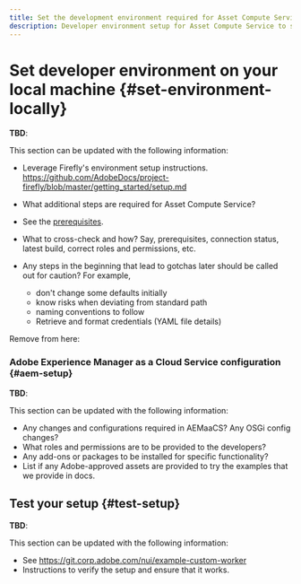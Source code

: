 ```yaml
---
title: Set the development environment required for Asset Compute Service.
description: Developer environment setup for Asset Compute Service to start creating and testing custom code.
---
```


# Set developer environment on your local machine {#set-environment-locally}

**TBD**:

This section can be updated with the following information:

* Leverage Firefly's environment setup instructions. https://github.com/AdobeDocs/project-firefly/blob/master/getting_started/setup.md

* What additional steps are required for Asset Compute Service?

* See the [prerequisites](introduction.md#prerequisites).

* What to cross-check and how? Say, prerequisites, connection status, latest build, correct roles and permissions, etc.

* Any steps in the beginning that lead to gotchas later should be called out for caution? For example,
  * don't change some defaults initially
  * know risks when deviating from standard path
  * naming conventions to follow
  * Retrieve and format credentials (YAML file details)


Remove from here:

### Adobe Experience Manager as a Cloud Service configuration {#aem-setup}

**TBD**:

This section can be updated with the following information:

* Any changes and configurations required in AEMaaCS? Any OSGi config changes?
* What roles and permissions are to be provided to the developers?
* Any add-ons or packages to be installed for specific functionality?
* List if any Adobe-approved assets are provided to try the examples that we provide in docs.

## Test your setup {#test-setup}

**TBD**:

This section can be updated with the following information:

* See https://git.corp.adobe.com/nui/example-custom-worker
* Instructions to verify the setup and ensure that it works.
